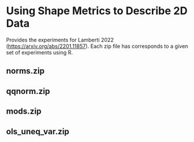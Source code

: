 # Using Shape Metrics to Describe 2D Data

Provides the experiments for Lamberti 2022 (https://arxiv.org/abs/2201.11857).  Each zip file has corresponds to a given set of experiments using R. 

## norms.zip 

## qqnorm.zip

## mods.zip 

## ols_uneq_var.zip

